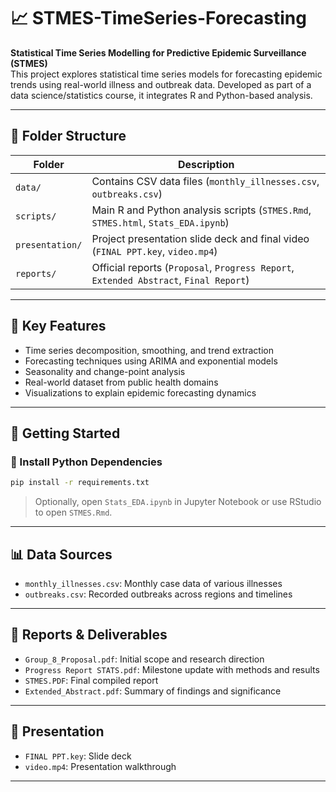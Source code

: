 # 📈 STMES-TimeSeries-Forecasting

**Statistical Time Series Modelling for Predictive Epidemic Surveillance (STMES)**  
This project explores statistical time series models for forecasting epidemic trends using real-world illness and outbreak data. Developed as part of a data science/statistics course, it integrates R and Python-based analysis.

---

## 📁 Folder Structure

| Folder         | Description |
|----------------|-------------|
| `data/`        | Contains CSV data files (`monthly_illnesses.csv`, `outbreaks.csv`) |
| `scripts/`     | Main R and Python analysis scripts (`STMES.Rmd`, `STMES.html`, `Stats_EDA.ipynb`) |
| `presentation/`| Project presentation slide deck and final video (`FINAL PPT.key`, `video.mp4`) |
| `reports/`     | Official reports (`Proposal`, `Progress Report`, `Extended Abstract`, `Final Report`) |

---

## 🧠 Key Features

- Time series decomposition, smoothing, and trend extraction
- Forecasting techniques using ARIMA and exponential models
- Seasonality and change-point analysis
- Real-world dataset from public health domains
- Visualizations to explain epidemic forecasting dynamics

---

## 🚀 Getting Started

### 🔧 Install Python Dependencies

```bash
pip install -r requirements.txt
```

> Optionally, open `Stats_EDA.ipynb` in Jupyter Notebook or use RStudio to open `STMES.Rmd`.

---

## 📊 Data Sources

- `monthly_illnesses.csv`: Monthly case data of various illnesses
- `outbreaks.csv`: Recorded outbreaks across regions and timelines

---

## 📂 Reports & Deliverables

- `Group_8_Proposal.pdf`: Initial scope and research direction
- `Progress Report STATS.pdf`: Milestone update with methods and results
- `STMES.PDF`: Final compiled report
- `Extended_Abstract.pdf`: Summary of findings and significance

---

## 🎥 Presentation

- `FINAL PPT.key`: Slide deck
- `video.mp4`: Presentation walkthrough

---

